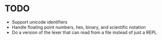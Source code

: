 # TODO

- Support unicode identifiers
- Handle floating point numbers, hex, binary, and scientific notation
- Do a version of the lexer that can read from a file instead of just a REPL
